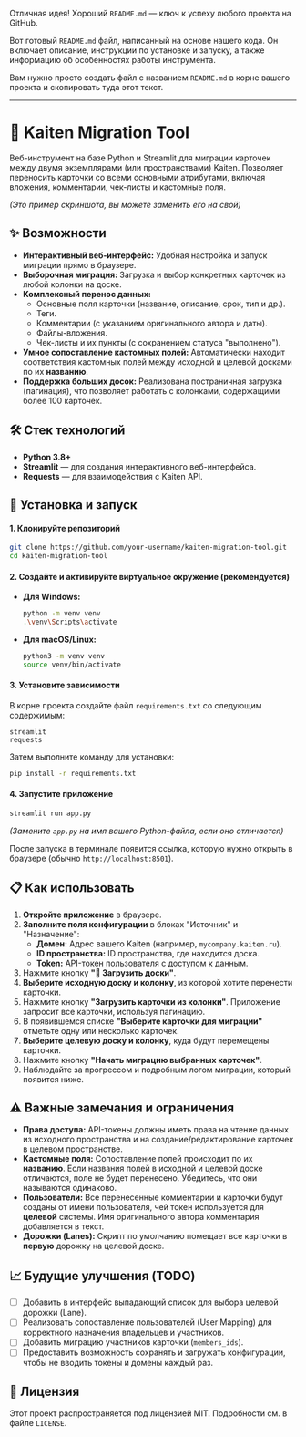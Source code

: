 Отличная идея! Хороший `README.md` — ключ к успеху любого проекта на GitHub.

Вот готовый `README.md` файл, написанный на основе нашего кода. Он включает описание, инструкции по установке и запуску, а также информацию об особенностях работы инструмента.

Вам нужно просто создать файл с названием `README.md` в корне вашего проекта и скопировать туда этот текст.

---

# 🔄 Kaiten Migration Tool

Веб-инструмент на базе Python и Streamlit для миграции карточек между двумя экземплярами (или пространствами) Kaiten. Позволяет переносить карточки со всеми основными атрибутами, включая вложения, комментарии, чек-листы и кастомные поля.


*(Это пример скриншота, вы можете заменить его на свой)*

## ✨ Возможности

-   **Интерактивный веб-интерфейс:** Удобная настройка и запуск миграции прямо в браузере.
-   **Выборочная миграция:** Загрузка и выбор конкретных карточек из любой колонки на доске.
-   **Комплексный перенос данных:**
    -   Основные поля карточки (название, описание, срок, тип и др.).
    -   Теги.
    -   Комментарии (с указанием оригинального автора и даты).
    -   Файлы-вложения.
    -   Чек-листы и их пункты (с сохранением статуса "выполнено").
-   **Умное сопоставление кастомных полей:** Автоматически находит соответствия кастомных полей между исходной и целевой досками по их **названию**.
-   **Поддержка больших досок:** Реализована постраничная загрузка (пагинация), что позволяет работать с колонками, содержащими более 100 карточек.

## 🛠️ Стек технологий

-   **Python 3.8+**
-   **Streamlit** — для создания интерактивного веб-интерфейса.
-   **Requests** — для взаимодействия с Kaiten API.

## 🚀 Установка и запуск

#### 1. Клонируйте репозиторий

```bash
git clone https://github.com/your-username/kaiten-migration-tool.git
cd kaiten-migration-tool
```

#### 2. Создайте и активируйте виртуальное окружение (рекомендуется)

-   **Для Windows:**
    ```bash
    python -m venv venv
    .\venv\Scripts\activate
    ```
-   **Для macOS/Linux:**
    ```bash
    python3 -m venv venv
    source venv/bin/activate
    ```

#### 3. Установите зависимости

В корне проекта создайте файл `requirements.txt` со следующим содержимым:

```
streamlit
requests
```

Затем выполните команду для установки:

```bash
pip install -r requirements.txt
```

#### 4. Запустите приложение

```bash
streamlit run app.py
```
*(Замените `app.py` на имя вашего Python-файла, если оно отличается)*

После запуска в терминале появится ссылка, которую нужно открыть в браузере (обычно `http://localhost:8501`).

## 📋 Как использовать

1.  **Откройте приложение** в браузере.
2.  **Заполните поля конфигурации** в блоках "Источник" и "Назначение":
    -   **Домен:** Адрес вашего Kaiten (например, `mycompany.kaiten.ru`).
    -   **ID пространства:** ID пространства, где находится доска.
    -   **Token:** API-токен пользователя с доступом к данным.
3.  Нажмите кнопку **"🔄 Загрузить доски"**.
4.  **Выберите исходную доску и колонку**, из которой хотите перенести карточки.
5.  Нажмите кнопку **"Загрузить карточки из колонки"**. Приложение запросит все карточки, используя пагинацию.
6.  В появившемся списке **"Выберите карточки для миграции"** отметьте одну или несколько карточек.
7.  **Выберите целевую доску и колонку**, куда будут перемещены карточки.
8.  Нажмите кнопку **"Начать миграцию выбранных карточек"**.
9.  Наблюдайте за прогрессом и подробным логом миграции, который появится ниже.

## ⚠️ Важные замечания и ограничения

-   **Права доступа:** API-токены должны иметь права на чтение данных из исходного пространства и на создание/редактирование карточек в целевом пространстве.
-   **Кастомные поля:** Сопоставление полей происходит по их **названию**. Если названия полей в исходной и целевой доске отличаются, поле не будет перенесено. Убедитесь, что они называются одинаково.
-   **Пользователи:** Все перенесенные комментарии и карточки будут созданы от имени пользователя, чей токен используется для **целевой** системы. Имя оригинального автора комментария добавляется в текст.
-   **Дорожки (Lanes):** Скрипт по умолчанию помещает все карточки в **первую** дорожку на целевой доске.

## 📈 Будущие улучшения (TODO)

-   [ ] Добавить в интерфейс выпадающий список для выбора целевой дорожки (Lane).
-   [ ] Реализовать сопоставление пользователей (User Mapping) для корректного назначения владельцев и участников.
-   [ ] Добавить миграцию участников карточки (`members_ids`).
-   [ ] Предоставить возможность сохранять и загружать конфигурации, чтобы не вводить токены и домены каждый раз.

## 📄 Лицензия

Этот проект распространяется под лицензией MIT. Подробности см. в файле `LICENSE`.
